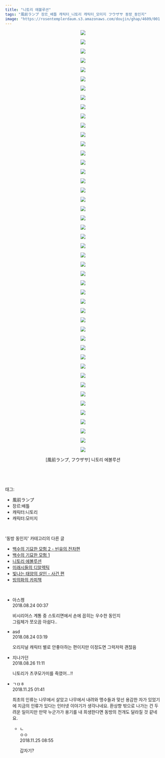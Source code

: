 ```yaml
---
title: "니토리 에볼루션"
tags: "風前ランプ 장르_배틀 캐릭터_니토리 캐릭터_모미지 フウザサ 동방_동인지"
image: "https://rosentemplerdaum.s3.amazonaws.com/doujin/ghap/4609/001.jpg"
---
```

<div class="article">
<p style="text-align: center; clear: none; float: none;"><img src="{{ site.imgserver10 }}/ghap/4609/001.jpg"/></p>
<p style="text-align: center; clear: none; float: none;"><img src="{{ site.imgserver10 }}/ghap/4609/002.jpg"/></p>
<p style="text-align: center; clear: none; float: none;"><img src="{{ site.imgserver10 }}/ghap/4609/003.jpg"/></p>
<p style="text-align: center; clear: none; float: none;"><img src="{{ site.imgserver10 }}/ghap/4609/004.jpg"/></p>
<p style="text-align: center; clear: none; float: none;"><img src="{{ site.imgserver10 }}/ghap/4609/005.jpg"/></p>
<p style="text-align: center; clear: none; float: none;"><img src="{{ site.imgserver10 }}/ghap/4609/006.jpg"/></p>
<p style="text-align: center; clear: none; float: none;"><img src="{{ site.imgserver10 }}/ghap/4609/007.jpg"/></p>
<p style="text-align: center; clear: none; float: none;"><img src="{{ site.imgserver10 }}/ghap/4609/008.jpg"/></p>
<p style="text-align: center; clear: none; float: none;"><img src="{{ site.imgserver10 }}/ghap/4609/009.jpg"/></p>
<p style="text-align: center; clear: none; float: none;"><img src="{{ site.imgserver10 }}/ghap/4609/010.jpg"/></p>
<p style="text-align: center; clear: none; float: none;"><img src="{{ site.imgserver10 }}/ghap/4609/011.jpg"/></p>
<p style="text-align: center; clear: none; float: none;"><img src="{{ site.imgserver10 }}/ghap/4609/012.jpg"/></p>
<p style="text-align: center; clear: none; float: none;"><img src="{{ site.imgserver10 }}/ghap/4609/013.jpg"/></p>
<p style="text-align: center; clear: none; float: none;"><img src="{{ site.imgserver10 }}/ghap/4609/014.jpg"/></p>
<p style="text-align: center; clear: none; float: none;"><img src="{{ site.imgserver10 }}/ghap/4609/015.jpg"/></p>
<p style="text-align: center; clear: none; float: none;"><img src="{{ site.imgserver10 }}/ghap/4609/016.jpg"/></p>
<p style="text-align: center; clear: none; float: none;"><img src="{{ site.imgserver10 }}/ghap/4609/017.jpg"/></p>
<p style="text-align: center; clear: none; float: none;"><img src="{{ site.imgserver10 }}/ghap/4609/018.jpg"/></p>
<p style="text-align: center; clear: none; float: none;"><img src="{{ site.imgserver10 }}/ghap/4609/019.jpg"/></p>
<p style="text-align: center; clear: none; float: none;"><img src="{{ site.imgserver10 }}/ghap/4609/020.jpg"/></p>
<p style="text-align: center; clear: none; float: none;"><img src="{{ site.imgserver10 }}/ghap/4609/021.jpg"/></p>
<p style="text-align: center; clear: none; float: none;"><img src="{{ site.imgserver10 }}/ghap/4609/022.jpg"/></p>
<p style="text-align: center; clear: none; float: none;"><img src="{{ site.imgserver10 }}/ghap/4609/023.jpg"/></p>
<p style="text-align: center; clear: none; float: none;"><img src="{{ site.imgserver10 }}/ghap/4609/024.jpg"/></p>
<p style="text-align: center; clear: none; float: none;"><img src="{{ site.imgserver10 }}/ghap/4609/025.jpg"/></p>
<p style="text-align: center; clear: none; float: none;"><img src="{{ site.imgserver10 }}/ghap/4609/026.jpg"/></p>
<p style="text-align: center; clear: none; float: none;"><img src="{{ site.imgserver10 }}/ghap/4609/027.jpg"/></p>
<p style="text-align: center; clear: none; float: none;"><img src="{{ site.imgserver10 }}/ghap/4609/028.jpg"/></p>
<p style="text-align: center; clear: none; float: none;"><img src="{{ site.imgserver10 }}/ghap/4609/029.jpg"/></p>
<p style="text-align: center; clear: none; float: none;"><img src="{{ site.imgserver10 }}/ghap/4609/030.jpg"/></p>
<p style="text-align: center; clear: none; float: none;"><img src="{{ site.imgserver10 }}/ghap/4609/031.jpg"/></p>
<p style="text-align: center; clear: none; float: none;"><img src="{{ site.imgserver10 }}/ghap/4609/032.jpg"/></p>
<p style="text-align: center; clear: none; float: none;"><img src="{{ site.imgserver10 }}/ghap/4609/033.jpg"/></p>
<p style="text-align: center; clear: none; float: none;"><img src="{{ site.imgserver10 }}/ghap/4609/034.jpg"/></p>
<p style="text-align: center; clear: none; float: none;"><img src="{{ site.imgserver10 }}/ghap/4609/035.jpg"/></p>
<p style="text-align: center; clear: none; float: none;"><img src="{{ site.imgserver10 }}/ghap/4609/036.jpg"/></p>
<p style="text-align: center; clear: none; float: none;"><img src="{{ site.imgserver10 }}/ghap/4609/037.jpg"/></p>
<p style="text-align: center; clear: none; float: none;"><img src="{{ site.imgserver10 }}/ghap/4609/038.jpg"/></p>
<p style="text-align: center; clear: none; float: none;"><img src="{{ site.imgserver10 }}/ghap/4609/039.jpg"/></p>
<p style="text-align: center; clear: none; float: none;"><img src="{{ site.imgserver10 }}/ghap/4609/040.jpg"/></p>
<p style="text-align: center; clear: none; float: none;"><img src="{{ site.imgserver10 }}/ghap/4609/041.jpg"/></p>
<p style="text-align: center; clear: none; float: none;"><img src="{{ site.imgserver10 }}/ghap/4609/042.jpg"/></p>
<p style="text-align: center; clear: none; float: none;"><img src="{{ site.imgserver10 }}/ghap/4609/043.jpg"/></p>
<p style="text-align: center; clear: none; float: none;"><img src="{{ site.imgserver10 }}/ghap/4609/044.jpg"/></p>
<p style="text-align: center; clear: none; float: none;"><img src="{{ site.imgserver10 }}/ghap/4609/045.jpg"/></p>
<p style="text-align: center; clear: none; float: none;"><img src="{{ site.imgserver10 }}/ghap/4609/046.jpg"/></p>
<p style="text-align: center; clear: none; float: none;">[風前ランプ, フウザサ] 니토리 에볼루션</p>
<p><br/></p>
</div><br/>
<div class="tagTrail">
<p>태그: </p>
<ul>
<li>風前ランプ</li>
<li>장르:배틀</li>
<li>캐릭터:니토리</li>
<li>캐릭터:모미지</li>
</ul>
</div><br/>
<div class="another">
<p>'동방 동인지' 카테고리의 다른 글</p>
<ul>
<li><a href="/ghap_4612">백수의 기묘한 모험 2 - 빈유의 전차편</a></li>
<li><a href="/ghap_4611">백수의 기묘한 모험 1</a></li>
<li><a href="/ghap_4609">니토리 에볼루션</a></li>
<li><a href="/ghap_4605">미래시들의 디알렉틱</a></li>
<li><a href="/ghap_4604">빛나는 태양의 살인 - 사건 편</a></li>
<li><a href="/ghap_4603">빙의화의 카피책</a></li>
</ul>
</div><br/>
<div class="cb_module cb_fluid">
<div class="cb_wrt cb_profile">
<div class="comment">
<ul>
<li class="cb_thumb_off" id="comment15315989">
<div class="cb_comment_area">
<div class="cb_info_area">
<div class="cb_section">
<span class="cb_nick_name">아스켕</span>
</div>
<div class="cb_section">
<span class="cb_date">2018.08.24 00:37 </span>
</div>
</div>
<div class="cb_dsc_comment">
<p class="cb_dsc">
											비시리어스 계통 중 스토리면에서 손에 꼽히는 우수한 동인지<br/>
그림체가 쪼오끔 아쉽다..
										</p>
</div>
</div></li>
<li class="cb_thumb_off" id="comment15316077">
<div class="cb_comment_area">
<div class="cb_info_area">
<div class="cb_section">
<span class="cb_nick_name">asd</span>
</div>
<div class="cb_section">
<span class="cb_date">2018.08.24 03:19 </span>
</div>
</div>
<div class="cb_dsc_comment">
<p class="cb_dsc">
											오리지널 캐릭터 별로 안좋아하는 편이지만 이정도면 그럭저럭 괜찮음
										</p>
</div>
</div></li>
<li class="cb_thumb_off" id="comment15317877">
<div class="cb_comment_area">
<div class="cb_info_area">
<div class="cb_section">
<span class="cb_nick_name">지나가던</span>
</div>
<div class="cb_section">
<span class="cb_date">2018.08.26 11:11 </span>
</div>
</div>
<div class="cb_dsc_comment">
<p class="cb_dsc">
											니토리가 츠쿠모가미를 죽였어...!!
										</p>
</div>
</div></li>
<li class="cb_thumb_off" id="comment15378057">
<div class="cb_comment_area">
<div class="cb_info_area">
<div class="cb_section">
<span class="cb_nick_name">ㄱㅁㅎ</span>
</div>
<div class="cb_section">
<span class="cb_date">2018.11.25 01:41 </span>
</div>
</div>
<div class="cb_dsc_comment">
<p class="cb_dsc">
											최초의 인류는 나무에서 살았고 나무에서 내려와 맹수들과 맞선 용감한 자가 있었기에 지금의 인류가 있다는 인터넷 이야기가 생각나네요. 환상향 밖으로 나가는 건 두려운 일이지만 만약 누군가가 용기를 내 희생한다면 동방의 전개도 달라질 것 같네요.
										</p>
</div>
<ul>
<li class="cb_thumb_off" id="comment15378155">
<span class="cb_bu_subnode">ㄴ</span>
<div class="cb_comment_area">
<div class="cb_info_area">
<div class="cb_section">
<span class="cb_nick_name">ㅇㅇ</span>
</div>
<div class="cb_section">
<span class="cb_date">2018.11.25 08:55 </span>
</div>
</div>
<div class="cb_dsc_comment">
<p class="cb_dsc">
																갑자기?
															</p>
</div>
</div>
</li>
</ul>
</div></li>
</ul>
</div>
</div><!-- commentList close -->
</div><br/>
